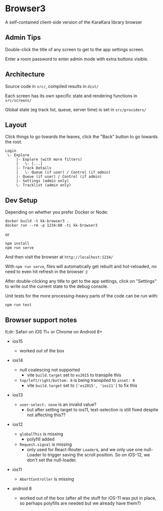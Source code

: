 # Browser3

A self-contained client-side version of the KaraKara library browser

## Admin Tips

Double-click the title of any screen to get to the app settings screen.

Enter a room password to enter admin mode with extra buttons visible.

## Architecture

Source code in `src/`, compiled results in `dist/`

Each screen has its own specific state and rendering functions in `src/screens/`

Global state (eg track list, queue, server time) is set in `src/providers/`

## Layout

Click things to go towards the leaves, click the "Back" button to go towards
the root.

```
Login
 \- Explore
     |- Explore (with more filters)
     |   \- [...]
     |- Track Details
     |   \- Queue (if user) / Control (if admin)
     |- Queue (if user) / Control (if admin)
     |- Settings (admin only)
     \- Tracklist (admin only)

```

## Dev Setup

Depending on whether you prefer Docker or Node:
```
docker build -t kk-browser3 .
docker run --rm -p 1234:80 -ti kk-browser3
```
or
```
npm install
npm run serve
```

And then visit the browser at `http://localhost:1234/`

With `npm run serve`, files will automatically get rebuilt and
hot-reloaded, no need to even hit refresh in the browser :)

After double-clicking any title to get to the app settings, click on
"Settings" to write out the current state to the debug console.

Unit tests for the more processing-heavy parts of the code can
be run with:

```
npm run test
```


## Browser support notes

tl;dr: Safari on iOS 11+ or Chrome on Android 8+

* ios15
  * worked out of the box
* ios14
  * null coalescing not supported
    * vite `build.target` set to `es2015` to transpile this
  * `top/left/right/bottom: 0` is being transpiled to `inset: 0`
    * vite `build.target` set to `['es2015', 'ios11']` to fix this
* ios13
  * `user-select: none` is an invalid value?
    * but after setting target to ios11, text-selection is still fixed despite not affecting this??
* ios12
  * `globalThis` is missing
    * polyfill added
  * `Request.signal` is missing
    * only used for React-Router `Loader`s, and we only use one null-Loader to trigger saving the scroll position. So on iOS-12, we don't set the null-loader.
* ios11
  * `AbortController` is missing

* android 8
  * worked out of the box (after all the stuff for iOS-11 was put in place, so perhaps polyfills are needed but we already have them?)